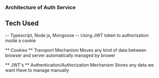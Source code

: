 ### Architecture of Auth Service

## Tech Used

-- Typescript, Node js, Mongoose
-- Using JWT token to authorization inside a cookie

** Cookies **
Transport Mechanism
Moves any kind of data between browser and server
automatically managed by brower

** JWT's **
Authentication/Authorization Mechanism
Stores any data we want
Have to manage manually
